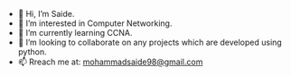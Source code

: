 - 👋 Hi, I’m Saide.
- 👀 I’m interested in Computer Networking.
- 🌱 I’m currently learning CCNA.
- 💞️ I’m looking to collaborate on any projects which are developed using python.
- 📫 Rreach me at: mohammadsaide98@gmail.com

<!---
smsaide/smsaide is a ✨ special ✨ repository because its `README.md` (this file) appears on your GitHub profile.
You can click the Preview link to take a look at your changes.
--->
